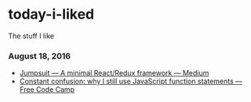 # today-i-liked
The stuff I like

### August 18, 2016
- [Jumpsuit — A minimal React/Redux framework — Medium](https://medium.com/@tannerlinsley/jumpsuit-react-redux-made-simple-e3186ba1b077#.p7gsyl6i8) 
- [Constant confusion: why I still use JavaScript function statements — Free Code Camp](https://medium.freecodecamp.com/constant-confusion-why-i-still-use-javascript-function-statements-984ece0b72fd#.tznhlewa6) 
